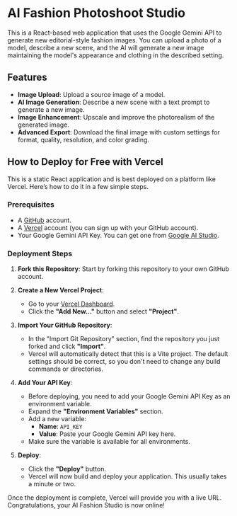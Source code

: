 # AI Fashion Photoshoot Studio

This is a React-based web application that uses the Google Gemini API to generate new editorial-style fashion images. You can upload a photo of a model, describe a new scene, and the AI will generate a new image maintaining the model's appearance and clothing in the described setting.

## Features

-   **Image Upload**: Upload a source image of a model.
-   **AI Image Generation**: Describe a new scene with a text prompt to generate a new image.
-   **Image Enhancement**: Upscale and improve the photorealism of the generated image.
-   **Advanced Export**: Download the final image with custom settings for format, quality, resolution, and color grading.

## How to Deploy for Free with Vercel

This is a static React application and is best deployed on a platform like Vercel. Here’s how to do it in a few simple steps.

### Prerequisites

-   A [GitHub](https://github.com/) account.
-   A [Vercel](https://vercel.com/signup) account (you can sign up with your GitHub account).
-   Your Google Gemini API Key. You can get one from [Google AI Studio](https://aistudio.google.com/app/apikey).

### Deployment Steps

1.  **Fork this Repository**: Start by forking this repository to your own GitHub account.

2.  **Create a New Vercel Project**:
    -   Go to your [Vercel Dashboard](https://vercel.com/dashboard).
    -   Click the **"Add New..."** button and select **"Project"**.

3.  **Import Your GitHub Repository**:
    -   In the "Import Git Repository" section, find the repository you just forked and click **"Import"**.
    -   Vercel will automatically detect that this is a Vite project. The default settings should be correct, so you don't need to change any build commands or directories.

4.  **Add Your API Key**:
    -   Before deploying, you need to add your Google Gemini API Key as an environment variable.
    -   Expand the **"Environment Variables"** section.
    -   Add a new variable:
        -   **Name**: `API_KEY`
        -   **Value**: Paste your Google Gemini API key here.
    -   Make sure the variable is available for all environments.

5.  **Deploy**:
    -   Click the **"Deploy"** button.
    -   Vercel will now build and deploy your application. This usually takes a minute or two.

Once the deployment is complete, Vercel will provide you with a live URL. Congratulations, your AI Fashion Studio is now online!